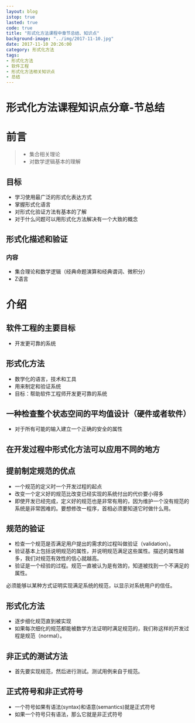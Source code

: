 ```yaml
---
layout: blog 
istop: true
lasted: true
code: true
title: "形式化方法课程中章节总结、知识点"
background-image: "../img/2017-11-10.jpg"
date: 2017-11-10 20:26:00
category: 形式化方法 
tags: 
- 形式化方法
- 软件工程
- 形式化方法相关知识点
- 总结
---
```


# 形式化方法课程知识点分章-节总结

# 前言

>  - 集合相关理论
>  - 对数学逻辑基本的理解

## 目标

- 学习使用最广泛的形式化表达方式  
- 掌握形式化语言
- 对形式化验证方法有基本的了解
- 对于什么问题可以用形式化方法解决有一个大致的概念

## 形式化描述和验证

### 内容

- 集合理论和数学逻辑（经典命题演算和经典谓词、微积分）
- Z语言

# 介绍

## 软件工程的主要目标

- 开发更可靠的系统

## 形式化方法

- 数学化的语言，技术和工具
- 用来制定和验证系统
- 目标：帮助软件工程师开发更可靠的系统

## 一种检查整个状态空间的平均值设计（硬件或者软件）

- 对于所有可能的输入建立一个正确的安全的属性

## 在开发过程中形式化方法可以应用不同的地方

## 提前制定规范的优点

- 一个规范的定义时一个开发过程的起点
- 改变一个定义好的规范比改变已经实现的系统付出的代价要小得多
- 即使开发已经完成，定义好的规范也是非常有用的，因为维护一个没有规范的系统是非常困难的。要想修改一程序，首相必须要知道它时做什么用。

## 规范的验证

- 检查一个规范是否满足用户提出的需求的过程叫做验证（validation）。  
- 验证基本上包括说明规范的属性，并说明规范满足这些属性。描述的属性越多，我们对规范有效性的信心就越高。
- 验证是一个经验的过程。规范一直被认为是有效的，知道被找到一个不满足的属性。


必须能够以某种方式证明实现满足系统的规范，以显示对系统用户的信任。

## 形式化方法 

- 逐步细化规范直到被实现
- 如果每次细化的规范都能被数学方法证明时满足规范的，我们称这样的开发过程是规范（normal）。

## 非正式的测试方法

- 首先要实现规范，然后进行测试。测试用例来自于规范。

## 正式符号和非正式符号

- 一个符号如果有语法(syntax)和语意(semantics)就是正式符号
- 如果一个符号只有语法，那么它就是非正式符号

